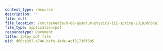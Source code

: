 ```yaml
---
content_type: resource
description: ''
file: null
file_location: /coursemedia/8-06-quantum-physics-iii-spring-2018/d66ce397d740bcfe14de4cf51736f585_2N0OXAiX-BM.pdf
file_type: application/pdf
resourcetype: Document
title: 3play pdf file
uid: d66ce397-d740-bcfe-14de-4cf51736f585
---
```

